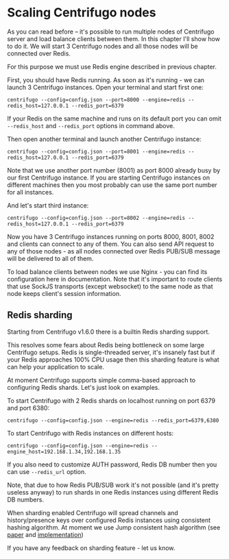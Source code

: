 Scaling Centrifugo nodes
========================

As you can read before – it's possible to run multiple nodes of Centrifugo server
and load balance clients between them. In this chapter I'll show how to do it. We
will start 3 Centrifugo nodes and all those nodes will be connected over Redis.

For this purpose we must use Redis engine described in previous chapter.

First, you should have Redis running. As soon as it's running - we can launch 3
Centrifugo instances. Open your terminal and start first one:

```
centrifugo --config=config.json --port=8000 --engine=redis --redis_host=127.0.0.1 --redis_port=6379
```

If your Redis on the same machine and runs on its default port you can omit `--redis_host`
and `--redis_port` options in command above.

Then open another terminal and launch another Centrifugo instance:

```
centrifugo --config=config.json --port=8001 --engine=redis --redis_host=127.0.0.1 --redis_port=6379
```

Note that we use another port number (8001) as port 8000 already busy by our first Centrifugo instance.
If you are starting Centrifugo instances on different machines then you most probably can use
the same port number for all instances.

And let's start third instance:

```
centrifugo --config=config.json --port=8002 --engine=redis --redis_host=127.0.0.1 --redis_port=6379
```

Now you have 3 Centrifugo instances running on ports 8000, 8001, 8002 and clients can connect to
any of them. You can also send API request to any of those nodes - as all nodes connected over Redis
PUB/SUB message will be delivered to all of them.

To load balance clients between nodes we use Nginx - you can find its configuration here in
documentation. Note that it's important to route clients that use SockJS transports (except
websocket) to the same node as that node keeps client's session information.

## Redis sharding

Starting from Centrifugo v1.6.0 there is a builtin Redis sharding support.

This resolves some fears about Redis being bottleneck on some large Centrifugo setups. Redis
is single-threaded server, it's insanely fast but if your Redis approaches 100% CPU usage then
this sharding feature is what can help your application to scale.

At moment Centrifugo supports simple comma-based approach to configuring Redis shards. Let's just
look on examples.

To start Centrifugo with 2 Redis shards on localhost running on port 6379 and port 6380:

```
centrifugo --config=config.json --engine=redis --redis_port=6379,6380
```

To start Centrifugo with Redis instances on different hosts:

```
centrifugo --config=config.json --engine=redis --engine_host=192.168.1.34,192.168.1.35
```

If you also need to customize AUTH password, Redis DB number then you can use `--redis_url` option.

Note, that due to how Redis PUB/SUB work it's not possible (and it's pretty useless anyway) to run
shards in one Redis instances using different Redis DB numbers.

When sharding enabled Centrifugo will spread channels and history/presence keys over configured
Redis instances using consistent hashing algorithm. At moment we use Jump consistent hash algorithm
(see [paper](https://arxiv.org/pdf/1406.2294.pdf) and [implementation](https://github.com/dgryski/go-jump))

If you have any feedback on sharding feature - let us know.
